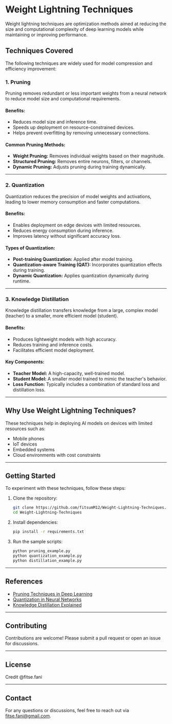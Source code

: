 # Weight Lightning Techniques
Weight lightning techniques are optimization methods aimed at reducing the size and computational complexity of deep learning models while maintaining or improving performance.

## Techniques Covered
The following techniques are widely used for model compression and efficiency improvement:

### 1. Pruning
Pruning removes redundant or less important weights from a neural network to reduce model size and computational requirements.

#### Benefits:
- Reduces model size and inference time.
- Speeds up deployment on resource-constrained devices.
- Helps prevent overfitting by removing unnecessary connections.

#### Common Pruning Methods:
- **Weight Pruning:** Removes individual weights based on their magnitude.
- **Structured Pruning:** Removes entire neurons, filters, or channels.
- **Dynamic Pruning:** Adjusts pruning during training dynamically.

---

### 2. Quantization
Quantization reduces the precision of model weights and activations, leading to lower memory consumption and faster computations.

#### Benefits:
- Enables deployment on edge devices with limited resources.
- Reduces energy consumption during inference.
- Improves latency without significant accuracy loss.

#### Types of Quantization:
- **Post-training Quantization:** Applied after model training.
- **Quantization-aware Training (QAT):** Incorporates quantization effects during training.
- **Dynamic Quantization:** Applies quantization dynamically during runtime.

---

### 3. Knowledge Distillation
Knowledge distillation transfers knowledge from a large, complex model (teacher) to a smaller, more efficient model (student).

#### Benefits:
- Produces lightweight models with high accuracy.
- Reduces training and inference costs.
- Facilitates efficient model deployment.

#### Key Components:
- **Teacher Model:** A high-capacity, well-trained model.
- **Student Model:** A smaller model trained to mimic the teacher's behavior.
- **Loss Function:** Typically includes a combination of standard loss and distillation loss.

---

## Why Use Weight Lightning Techniques?
These techniques help in deploying AI models on devices with limited resources such as:
- Mobile phones
- IoT devices
- Embedded systems
- Cloud environments with cost constraints

---

## Getting Started
To experiment with these techniques, follow these steps:

1. Clone the repository:
   ```bash
   git clone https://github.com/fitsumM12/Weight-Lightning-Techniques.git
   cd Weight-Lightning-Techniques
   ```
2. Install dependencies:
   ```bash
   pip install -r requirements.txt
   ```
3. Run the sample scripts:
   ```bash
   python pruning_example.py
   python quantization_example.py
   python distillation_example.py
   ```

---

## References
- [Pruning Techniques in Deep Learning](https://arxiv.org/abs/1710.01878)
- [Quantization in Neural Networks](https://arxiv.org/abs/1609.07061)
- [Knowledge Distillation Explained](https://arxiv.org/abs/1503.02531)

---

## Contributing
Contributions are welcome! Please submit a pull request or open an issue for discussions.

---

## License
Credit @fitse.fani

---

## Contact
For any questions or discussions, feel free to reach out via [fitse.fani@gmail.com](mailto:fitse.fani@gmail.com).

